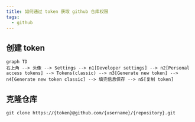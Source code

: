 ```yaml
---
title: 如何通过 token 获取 github 仓库权限
tags:
  - github
---
```

## 创建 token

```mermaid 
graph TD
右上角 --> 头像 --> Settings --> n1[Developer settings] --> n2[Personal access tokens] --> Tokens(classic) --> n3[Generate new token] --> n4[Generate new token classic] --> 填完信息保存 --> n5[复制 token]
```

## 克隆仓库

```shell
git clone https://{token}@github.com/{username}/{repository}.git
```